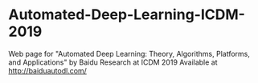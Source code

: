 # Automated-Deep-Learning-ICDM-2019
Web page for "Automated Deep Learning: Theory, Algorithms, Platforms, and Applications" by Baidu Research at ICDM 2019
Available at http://baiduautodl.com/

